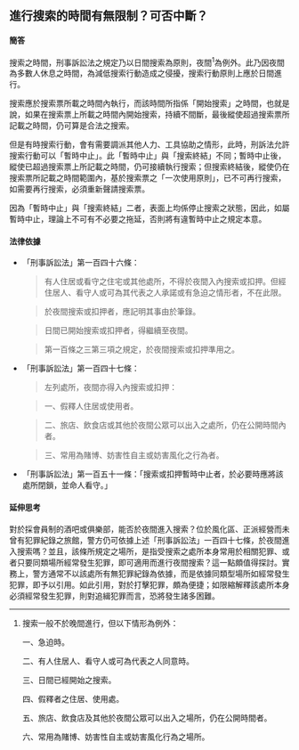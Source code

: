 ## 進行搜索的時間有無限制？可否中斷？

#### 簡答

搜索之時間，刑事訴訟法之規定乃以日間搜索為原則，夜間<sup>1</sup>為例外。此乃因夜間為多數人休息之時間，為減低搜索行動造成之侵擾，搜索行動原則上應於日間進行。

搜索應於搜索票所載之時間內執行，而該時間所指係「開始搜索」之時間，也就是說，如果在搜索票上所載之時間內開始搜索，持續不間斷，最後縱使超過搜索票所記載之時間，仍可算是合法之搜索。

但是有時搜索行動，會有需要調派其他人力、工具協助之情形，此時，刑訴法允許搜索行動可以「暫時中止」。此「暫時中止」與「搜索終結」不同；暫時中止後，縱使已超過搜索票上所記載之時間，仍可接續執行搜索；但搜索終結後，縱使仍在搜索票所記載之時間範圍內，基於搜索票之「一次使用原則」，已不可再行搜索，如需要再行搜索，必須重新聲請搜索票。

因為「暫時中止」與「搜索終結」二者，表面上均係停止搜索之狀態，因此，如屬暫時中止，理論上不可有不必要之拖延，否則將有違暫時中止之規定本意。

#### 法律依據

* 「刑事訴訟法」第一百四十六條：

   > 有人住居或看守之住宅或其他處所，不得於夜間入內搜索或扣押。但經住居人、看守人或可為其代表之人承諾或有急迫之情形者，不在此限。

   > 於夜間搜索或扣押者，應記明其事由於筆錄。

   > 日間已開始搜索或扣押者，得繼續至夜間。

   > 第一百條之三第三項之規定，於夜間搜索或扣押準用之。

* 「刑事訴訟法」第一百四十七條：

   > 左列處所，夜間亦得入內搜索或扣押：

   > 一、假釋人住居或使用者。

   > 二、旅店、飲食店或其他於夜間公眾可以出入之處所，仍在公開時間內者。

   > 三、常用為賭博、妨害性自主或妨害風化之行為者。

* 「刑事訴訟法」第一百五十一條：「搜索或扣押暫時中止者，於必要時應將該處所閉鎖，並命人看守。」


#### 延伸思考

對於採會員制的酒吧或俱樂部，能否於夜間進入搜索？位於風化區、正派經營而未曾有犯罪紀錄之旅館，警方仍可依據上述「刑事訴訟法」一百四十七條，於夜間進入搜索嗎？並且，該條所規定之場所，是指受搜索之處所本身常用於相關犯罪、或者只要同類場所經常發生犯罪，即可適用而進行夜間搜索？這一點頗值得探討。實務上，警方通常不以該處所有無犯罪紀錄為依據，而是依據同類型場所如經常發生犯罪，即予以引用。如此引用，對於打擊犯罪，頗為便捷；如限縮解釋該處所本身必須經常發生犯罪，則對追緝犯罪而言，恐將發生諸多困難。

---

1. 搜索一般不於晚間進行，但以下情形為例外：

   一、急迫時。

   二、有人住居人、看守人或可為代表之人同意時。

   三、日間已經開始之搜索。

   四、假釋者之住居、使用處。

   五、旅店、飲食店及其他於夜間公眾可以出入之場所，仍在公開時間者。

   六、常用為賭博、妨害性自主或妨害風化行為之場所。
